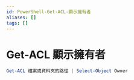 ```yaml
---
id: PowerShell-Get-ACL-顯示擁有者
aliases: []
tags: []
---
```


# Get-ACL 顯示擁有者

```powershell
Get-ACL 檔案或資料夾的路徑 | Select-Object Owner
```
